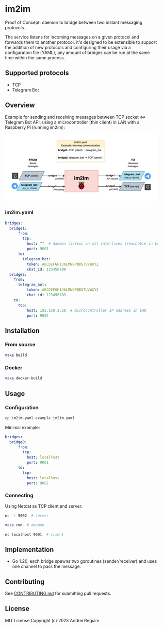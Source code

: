# im2im

Proof of Concept: daemon to bridge between two instant messaging protocols.

The service listens for incoming messages on a given protocol and forwards them to another protocol. It's designed to be extensible to support the addition of new protocols and configuring their usage via a configuration file (YAML), any amount of bridges can be run at the same time within the same process.

## Supported protocols

* TCP
* Telegram Bot

## Overview

Example for sending and receiving messages between TCP socket ⇔ Telegram Bot API, using a microcontroller (thin client) in LAN with a Raspberry Pi (running im2im):

![Alt text](./assets/overview.png "Overview")

### im2im.yaml

```yaml
bridges:
  bridge1:
      from:
        tcp:
          host: ""  # daemon listens on all interfaces (reachable in LAN)
          port: 9001
      to:
        telegram_bot:
          token: ABCDEFGHIJKLMNOPQRSTUVWXYZ
          chat_id: 123456789
  bridge2:
    from:
      telegram_bot:
          token: ABCDEFGHIJKLMNOPQRSTUVWXYZ
          chat_id: 123456789
    to:
      tcp:
          host: 192.168.1.50  # microcontroller IP address in LAN
          port: 9002
```

## Installation

### From source

```bash
make build
```

### Docker

```bash
make docker-build
```

## Usage

### Configuration

```bash
cp im2im.yaml.example im2im.yaml
```

Minimal example:

```yaml
bridges:
  bridge0:
      from:
        tcp:
          host: localhost
          port: 9001
      to:
        tcp:
          host: localhost
          port: 9002
```

### Connecting

Using Netcat as TCP client and server.

```bash
nc -l 9002  # server
```

```bash
make run  # daemon
```

```bash
nc localhost 9001  # client
```

## Implementation

* Go 1.20, each bridge spawns two goroutines (sender/receiver) and uses one channel to pass the message.

## Contributing

See [CONTRIBUTING.md](CONTRIBUTING.md) for submitting pull requests.

## License

MIT License
Copyright (c) 2023 Andrei Regiani
